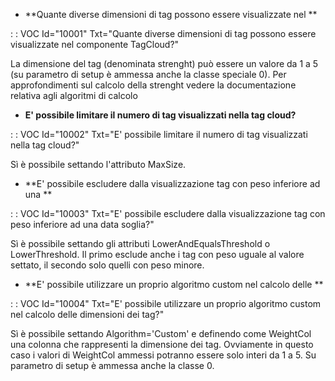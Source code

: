 
- **Quante diverse dimensioni di tag possono essere visualizzate nel **

 :  : VOC Id="10001" Txt="Quante diverse dimensioni di tag possono essere visualizzate nel componente TagCloud?"

La dimensione del tag (denominata strenght) può essere un valore da 1 a 5 (su parametro di setup è ammessa anche la classe speciale 0). Per approfondimenti sul calcolo della strenght vedere la documentazione relativa agli algoritmi di calcolo

- **E' possibile limitare il numero di tag visualizzati nella tag cloud?**

 :  : VOC Id="10002" Txt="E' possibile limitare il numero di tag visualizzati nella tag cloud?"

Sì è possibile settando l'attributo MaxSize.

- **E' possibile escludere dalla visualizzazione tag con peso inferiore ad una **

 :  : VOC Id="10003" Txt="E' possibile escludere dalla visualizzazione tag con peso inferiore ad una data soglia?"

Sì è possibile settando gli attributi LowerAndEqualsThreshold o LowerThreshold. Il primo esclude anche i tag con peso uguale al valore settato, il secondo solo quelli con peso minore.

- **E' possibile utilizzare un proprio algoritmo custom nel calcolo delle **

 :  : VOC Id="10004" Txt="E' possibile utilizzare un proprio algoritmo custom nel calcolo delle dimensioni dei tag?"

Sì è possibile settando Algorithm='Custom' e definendo come WeightCol una colonna che rappresenti la dimensione dei tag. Ovviamente in questo caso i valori di WeightCol ammessi potranno essere solo interi da 1 a 5. Su parametro di setup è ammessa anche la classe 0.


